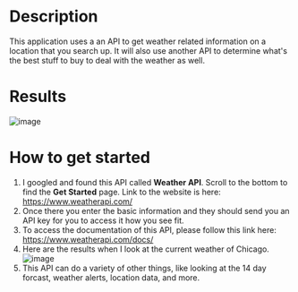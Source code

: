 # Description
This application uses a an API to get weather related information on a location that you search up. It will also use another API to determine what's the best stuff to buy to deal with the weather as well.

# Results
![image](https://github.com/jmorg85/Angular-Weather-app/assets/15697425/e9d2d464-0a87-47c3-847b-483dede93128)

# How to get started
1. I googled and found this API called **Weather API**. Scroll to the bottom to find the **Get Started** page. Link to the website is here: https://www.weatherapi.com/
2. Once there you enter the basic information and they should send you an API key for you to access it how you see fit.
3. To access the documentation of this API, please follow this link here: https://www.weatherapi.com/docs/
4. Here are the results when I look at the current weather of Chicago. ![image](https://github.com/jmorg85/Angular-Weather-app/assets/15697425/d48e1439-2072-4299-9e80-ddb901b1df39)
5. This API can do a variety of other things, like looking at the 14 day forcast, weather alerts, location data, and more.
